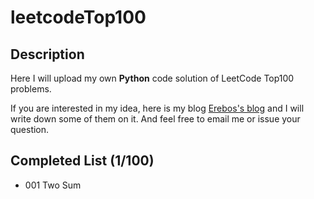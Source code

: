 # leetcodeTop100

## Description

Here I will upload my own **Python** code solution of LeetCode Top100 problems.

If you are interested in my idea, here is my blog [Erebos's blog](https://erebos.top) and I will write down some of them on it. And feel free to email me or issue your question.

## Completed List (1/100)

+ 001 Two Sum